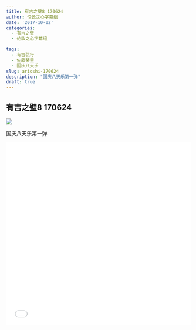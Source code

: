 ```yaml
---
title: 有吉之壁8 170624
author: 伦敦之心字幕组
date: '2017-10-02'
categories:
  - 有吉之壁
  - 伦敦之心字幕组

tags:
  - 有吉弘行
  - 佐藤栞里
  - 国庆八天乐
slug: arioshi-170624
description: "国庆八天乐第一弹"
draft: true
---
```


## 有吉之壁8 170624

![](https://wx3.sinaimg.cn/mw1024/a5ffaf9bgy1fk3esi94mrj210e0mp78q.jpg)

国庆八天乐第一弹


<iframe src="//www.bilibili.com/html/html5player.html?cid=24388854&aid=14971197" width="100%" height="500" frameborder="0" allowfullscreen="allowfullscreen"></iframe>
